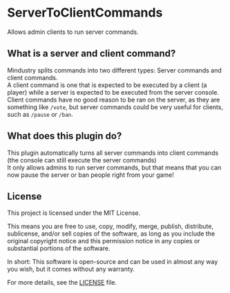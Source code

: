 # ServerToClientCommands
Allows admin clients to run server commands.

## What is a server and client command?
Mindustry splits commands into two different types: Server commands and client commands.<br>
A client command is one that is expected to be executed by a client (a player) while a server is expected to be executed from the server console. <br>
Client commands have no good reason to be ran on the server, as they are something like `/vote`, but server commands could be very useful for clients, such as `/pause` or `/ban`.

## What does this plugin do?
This plugin automatically turns all server commands into client commands (the console can still execute the server commands)<br>
It only allows admins to run server commands, but that means that you can now pause the server or ban people right from your game!

## License
This project is licensed under the MIT License.<br>

This means you are free to use, copy, modify, merge, publish, distribute, sublicense, and/or sell copies of the software, as long as you include the original copyright notice and this permission notice in any copies or substantial portions of the software.<br>

In short: This software is open-source and can be used in almost any way you wish, but it comes without any warranty.<br>

For more details, see the [LICENSE](https://github.com/RaydanOMGr/ServerToClientCommands/blob/master/LICENSE) file.
